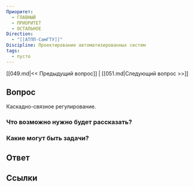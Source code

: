 ```yaml
---
Приоритет:
  - ГЛАВНЫЙ
  - ПРИОРИТЕТ
  - ОСТАЛЬНОЕ
Direction:
  - "[[АТПП-СамГТУ]]" 
Discipline: Проектирование автоматизированных систем 
tags:
  - пусто
---
```

[[049.md|<< Предыдущий вопрос]] | [[051.md|Следующий вопрос >>]]
## Вопрос

Каскадно-связное регулирование.

### Что возможно нужно будет рассказать?

### Какие могут быть задачи?

## Ответ

## Ссылки

